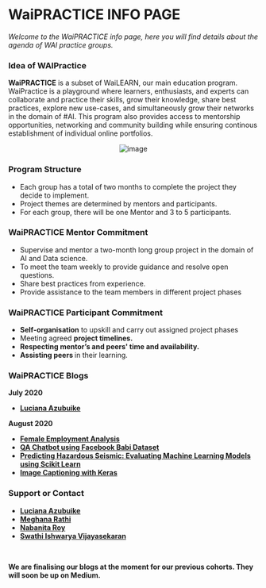 <h1> WaiPRACTICE INFO PAGE</h1>
<em>Welcome to the WaiPRACTICE info page, here you will find details about the agenda of WAI practice groups.</em>

### <a name="idea">Idea of WAIPractice</a>
<b>WaiPRACTICE</b> is a subset of WaiLEARN, our main education program. WaiPractice is a playground where learners, enthusiasts, and experts can collaborate and practice their skills, grow their knowledge, share best practices, explore new use-cases, and simultaneously grow their networks in the domain of #AI. This program also provides access to mentorship opportunities, networking and community building while ensuring continous establishment of individual online portfolios. <br/>

<p align="center">
 <img src="https://user-images.githubusercontent.com/69084008/100664686-e6a5f180-334f-11eb-99fe-bd5f875d1835.png" alt="image"/>
<br/>
</p>

### <a name="pst">Program Structure</a>
<ul>
 <li>Each group has a total of two months to complete the project they decide to implement.</li>
 <li>Project themes are determined by mentors and participants.</li>
 <li>For each group, there will be one Mentor and 3 to 5 participants.</li>
</ul>

### <a name="mc">WaiPRACTICE Mentor Commitment</a>
<ul>
 <li>Supervise and mentor a two-month long group project in the domain of AI and Data science.</li>
 <li>To meet the team weekly to provide guidance and resolve open questions.</li>
 <li>Share best practices from experience.</li>
 <li>Provide assistance to the team members in different project phases</li>
</ul>

### <a name="pc">WaiPRACTICE Participant Commitment</a>
<ul>
 <li><b>Self-organisation</b> to upskill and carry out assigned project phases</li>
 <li>Meeting agreed <b>project timelines.</b></li>
 <li><b>Respecting mentor’s and peers' time and availability.</b></li>
 <li><b>Assisting peers </b>in their learning.</li>
</ul>

### <a name="blogs">WaiPRACTICE Blogs</a>
<strong>July 2020</sstrong>
<ul>
  <li><a href="https://www.linkedin.com/in/i-am-luciana-azubuike/">Luciana Azubuike</a></li>
</ul>
<strong>August 2020</sstrong>
<ul>
  <li><a href="https://women-in-ai-ireland.github.io/August-2020-WaiLEARN-Female-Employment-Analysis/">Female Employment Analysis</a></li>
 <li><a href="https://women-in-ai-ireland.github.io/August-2020-WaiLEARN-QA-Chatbot/">QA Chatbot using Facebook Babi Dataset</a></li>
 <li><a href="https://women-in-ai-ireland.github.io/August-2020-WaiLearn-MachineLearning/">Predicting Hazardous Seismic: Evaluating Machine Learning Models using Scikit Learn</a></li>
 <li><a href="https://women-in-ai-ireland.github.io/August-2020-WaiLEARN-Image-Caption-Generation/">Image Captioning with Keras</a></li>
</ul>

### <a name="soc">Support or Contact</a>
<ul>
  <li><a href="https://www.linkedin.com/in/i-am-luciana-azubuike/">Luciana Azubuike</a></li>
  <li><a href="https://www.linkedin.com/in/meghana-r-04b6a6122/">Meghana Rathi</a></li>
  <li><a href="https://www.linkedin.com/in/nabanita-roy/">Nabanita Roy</a></li>
  <li><a href="https://www.linkedin.com/in/swathi-ishwarya-vijayasekaran-0a08b723/">Swathi Ishwarya Vijayasekaran</a></li>
</ul>
<br/>

<strong>We are finalising our blogs at the moment for our previous cohorts. They will soon be up on Medium. </strong>
